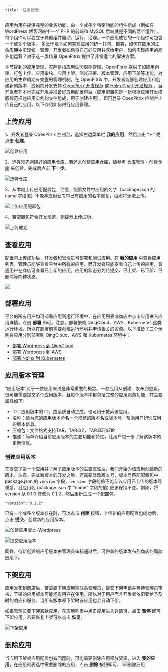 ```yaml
---
title: "应用管理"
---
```

应用为用户提供完整的业务功能，由一个或多个特定功能的组件组成（例如在 WordPress 博客网站中一个 PHP 的前端和 MySQL 后端就是不同的两个组件），每个组件可以独立于其他组件启动、运行、治理。一个应用或它的一个组件可包含一个或多个版本。
多云环境下如何实现应用的统一打包、部署，如何在应用的生命周期中实现统一管理，开发者如何将自己的应用共享给用户，如何实现应用的商业化运营？对于这一类场景 OpenPitrix 提供了非常适合的解决方案。

本节提到的应用管理，实际是指应用生命周期管理。OpenPitrix 提供了如应用创建、打包上传、应用审核、应用上架、测试部署、版本管理、应用下架等功能，对应用的生命周期有完整的管理机制。在 OpenPitrix 中，开发者能够创建应用和创建新的版本，应用的开发支持 [OpenPitrix 开发规范](../developer-guide/openpitrix-specification) 或 [Helm Chart 开发规范](../developer-guide/helm-specification) 。当开发者在本地完成开发并准备好应用配置包后（应用配置包是一组根据应用开发模版规范描述应用实例的文件组成，用于创建应用），即可登录 OpenPitrix 控制台上传自己的应用，以下介绍如何进行应用管理。

## 上传应用

1、开发者登录 OpenPitrix 控制台，选择左边菜单栏 **我的应用**，然后点击 **“+”** 或点击 **创建**。

![创建应用](/overview-page.png)

2、选择预先创建好的应用仓库，若还未创建应用仓库，请参考 [仓库管理 - 创建仓库](../user-guide/repo-management/#创建仓库) 来创建。完成后点击 **下一步**。

![选择仓库](/select-repo.png)

3、从本地上传应用配置包，注意，配置文件中应用的名字（package.json 的 name 字段值）不能与应用仓库中已有应用的名字重复，否则将无法上传。

![上传应用配置包](/upload-package.png)

4、若配置包符合开发规范，则提示上传成功。

![上传成功](/upload-success.png)

## 查看应用

配置包上传成功后，开发者和管理员可部署和测试应用。在 **我的应用** 中查看应用列表，管理员能够查看平台中所有的应用，而开发者只能查看自己上传的应用，普通用户在商店可查看已上架的应用。应用的状态分为待提交、已上架、已下架、已删除等四种状态。

![](/all-app-list.png) 
## 部署应用

平台的所有用户均可部署应用到运行环境中，在应用列表或商店中点击应用进入应用详情，点击 **部署** 即可。注意，部署依赖 QingCloud、AWS、Kubernetes 这类运行环境，所以在部署前需要创建运行环境并申请相关的资源。以下准备了三个示例将应用分别部署到 QingCloud、AWS 和 Kubernetes 环境中：

- [部署 Wordpress 到 QingCloud](../user-guide/deploying-app-on-qingcloud)
- [部署 Wordpress 到 AWS](../user-guide/deploying-app-on-aws)
- [部署 Nginx 到 Kubernetes](../user-guide/deploying-app-on-k8s)

## 应用版本管理

“应用版本”对于一款应用来说是非常重要的概念。一款应用从创建、发布到更新，很可能需要提交多个应用版本，且每个版本中都包括完整的应用服务功能，其主要属性如下:

- ID：应用版本的 ID，由系统自动生成，也可用于搜索该应用。
- 名称：请为您的应用版本命名一个规范的版本名或版本号，帮助用户辨别应用的版本信息。
- 压缩包：文件格式支持TAR，TAR.GZ，TAR.BZ和ZIP
- 描述：简单介绍当前应用版本的主要功能和特性，让用户进一步了解该版本的更新信息。

### 创建应用版本
在提交了第一个应用并了解了应用版本的主要属性后，我们开始为该应用创建新的版本。注意，完成新版本的开发之后，还需要修改版本号，版本号匹配配置包中 package.json 的 `version` 字段， `version` 字段的值不能与该应用已上传的版本号重复，且应用名 (package.json 中 "name" 字段的值) 应该保持不变。例如，将 version 从 0.1.0 修改为 0.1.2，然后重新生成一个配置包。

```
"version":"0.1.2"
```

已有一个或多个版本存在时，可以点击 **创建** 按钮，上传新的应用配置包成功后，点击 **提交**，创建新的应用版本。

![创建应用版本-Wordpress](/create-new-version-wp.png)

![提交应用版本](/new-version-submit.png)

同样，待新创建的应用版本由管理员审核通过后，可将新的版本发布到商店的同款应用下。


## 下架应用

应用发布到商店后，若需要下架应用需联系管理员，提交下架申请并等待管理员审核，下架的应用版本可能还有用户在使用，所以对于用户而言开发者依旧要给予及时的响应和服务。当所有版本都下架时该应用也会自动下架。

如果管理员要下架某款应用，在应用列表中点击应用进入详情页，点击 **暂停** 即可下架应用。若要恢复上架可以点击 **恢复**。

![下架应用](/suspend-app.png)

## 删除应用

当应用下架或应用配置包有问题时，可能需要删除应用释放资源。进入 **我的应用**，在应用列表选中需要删除的应用，点击 **删除** 按钮即可。
![删除应用](/delete-app.png)

